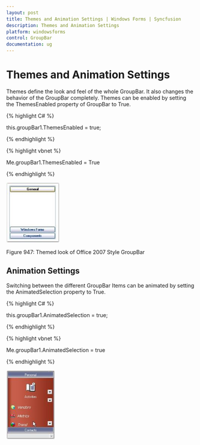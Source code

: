 ```yaml
---
layout: post
title: Themes and Animation Settings | Windows Forms | Syncfusion
description: Themes and Animation Settings
platform: windowsforms
control: GroupBar
documentation: ug
---
```

# Themes and Animation Settings

Themes define the look and feel of the whole GroupBar. It also changes the behavior of the GroupBar completely. Themes can be 
enabled by setting the ThemesEnabled property of GroupBar to True.

{% highlight C# %}  

this.groupBar1.ThemesEnabled = true;

{% endhighlight %}


{% highlight vbnet %} 

Me.groupBar1.ThemesEnabled = True

{% endhighlight %}

![](Overview_images/Overview_img37.jpeg) 

Figure 947: Themed look of Office 2007 Style GroupBar


## Animation Settings

Switching between the different GroupBar Items can be animated by setting the AnimatedSelection property to True.

{% highlight C# %} 

this.groupBar1.AnimatedSelection = true;

 {% endhighlight %}

 
 
{% highlight vbnet %} 

Me.groupBar1.AnimatedSelection = true

{% endhighlight %}


![](Overview_images/Overview_img38.jpeg)
